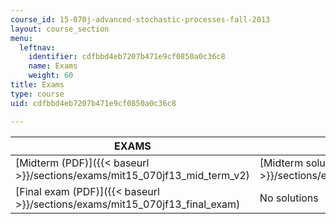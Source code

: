 ```yaml
---
course_id: 15-070j-advanced-stochastic-processes-fall-2013
layout: course_section
menu:
  leftnav:
    identifier: cdfbbd4eb7207b471e9cf0850a0c36c8
    name: Exams
    weight: 60
title: Exams
type: course
uid: cdfbbd4eb7207b471e9cf0850a0c36c8

---
```


| EXAMS | SOLUTIONS |
| --- | --- |
| [Midterm (PDF)]({{< baseurl >}}/sections/exams/mit15_070jf13_mid_term_v2) | [Midterm solutions (PDF)]({{< baseurl >}}/sections/exams/mit15_070jf13_mid_term_sol) |
| [Final exam (PDF)]({{< baseurl >}}/sections/exams/mit15_070jf13_final_exam) | No solutions